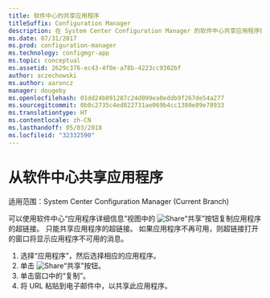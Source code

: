 ```yaml
---
title: 软件中心的共享应用程序
titleSuffix: Configuration Manager
description: 在 System Center Configuration Manager 的软件中心共享应用程序链接。
ms.date: 07/31/2017
ms.prod: configuration-manager
ms.technology: configmgr-app
ms.topic: conceptual
ms.assetid: 2629c376-ec43-4f0e-a78b-4223cc9302bf
author: aczechowski
ms.author: aaroncz
manager: dougeby
ms.openlocfilehash: 01dd24b091287c24d099ea0eddb9f267de54a277
ms.sourcegitcommit: 0b0c2735c4ed822731ae069b4cc1380e89e78933
ms.translationtype: HT
ms.contentlocale: zh-CN
ms.lasthandoff: 05/03/2018
ms.locfileid: "32332590"
---
```

# <a name="share-an-application-from-software-center"></a>从软件中心共享应用程序

适用范围：System Center Configuration Manager (Current Branch) <!-- 1706 -->

可以使用软件中心“应用程序详细信息”视图中的 ![Share](media/share15.png)“共享”按钮复制应用程序的超链接。 只能共享应用程序的超链接。 如果应用程序不再可用，则超链接打开的窗口将显示应用程序不可用的消息。

1. 选择“应用程序”，然后选择相应的应用程序。
2. 单击 ![Share](media/share15.png)“共享”按钮。
3. 单击窗口中的“复制”。
4. 将 URL 粘贴到电子邮件中，以共享此应用程序。